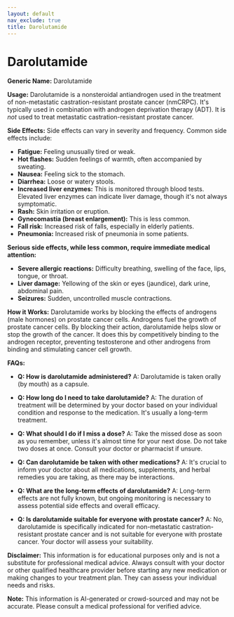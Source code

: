 ```yaml
---
layout: default
nav_exclude: true
title: Darolutamide
---
```


# Darolutamide

**Generic Name:** Darolutamide

**Usage:** Darolutamide is a nonsteroidal antiandrogen used in the treatment of non-metastatic castration-resistant prostate cancer (nmCRPC).  It's typically used in combination with androgen deprivation therapy (ADT).  It is *not* used to treat metastatic castration-resistant prostate cancer.

**Side Effects:**  Side effects can vary in severity and frequency.  Common side effects include:

* **Fatigue:** Feeling unusually tired or weak.
* **Hot flashes:** Sudden feelings of warmth, often accompanied by sweating.
* **Nausea:** Feeling sick to the stomach.
* **Diarrhea:** Loose or watery stools.
* **Increased liver enzymes:** This is monitored through blood tests.  Elevated liver enzymes can indicate liver damage, though it's not always symptomatic.
* **Rash:** Skin irritation or eruption.
* **Gynecomastia (breast enlargement):**  This is less common.
* **Fall risk:**  Increased risk of falls, especially in elderly patients.
* **Pneumonia:** Increased risk of pneumonia in some patients.


**Serious side effects, while less common, require immediate medical attention:**

* **Severe allergic reactions:** Difficulty breathing, swelling of the face, lips, tongue, or throat.
* **Liver damage:** Yellowing of the skin or eyes (jaundice), dark urine, abdominal pain.
* **Seizures:**  Sudden, uncontrolled muscle contractions.


**How it Works:** Darolutamide works by blocking the effects of androgens (male hormones) on prostate cancer cells.  Androgens fuel the growth of prostate cancer cells. By blocking their action, darolutamide helps slow or stop the growth of the cancer.  It does this by competitively binding to the androgen receptor, preventing testosterone and other androgens from binding and stimulating cancer cell growth.


**FAQs:**

* **Q: How is darolutamide administered?**  A: Darolutamide is taken orally (by mouth) as a capsule.

* **Q: How long do I need to take darolutamide?** A: The duration of treatment will be determined by your doctor based on your individual condition and response to the medication.  It's usually a long-term treatment.

* **Q: What should I do if I miss a dose?** A: Take the missed dose as soon as you remember, unless it's almost time for your next dose. Do not take two doses at once.  Consult your doctor or pharmacist if unsure.

* **Q: Can darolutamide be taken with other medications?** A: It's crucial to inform your doctor about all medications, supplements, and herbal remedies you are taking, as there may be interactions.

* **Q: What are the long-term effects of darolutamide?** A: Long-term effects are not fully known, but ongoing monitoring is necessary to assess potential side effects and overall efficacy.

* **Q: Is darolutamide suitable for everyone with prostate cancer?** A: No, darolutamide is specifically indicated for non-metastatic castration-resistant prostate cancer and is not suitable for everyone with prostate cancer.  Your doctor will assess your suitability.


**Disclaimer:** This information is for educational purposes only and is not a substitute for professional medical advice.  Always consult with your doctor or other qualified healthcare provider before starting any new medication or making changes to your treatment plan.  They can assess your individual needs and risks.


**Note:** This information is AI-generated or crowd-sourced and may not be accurate. Please consult a medical professional for verified advice.